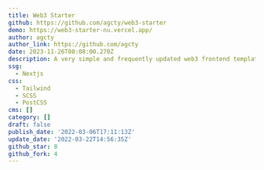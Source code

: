 ```yaml
---
title: Web3 Starter
github: https://github.com/agcty/web3-starter
demo: https://web3-starter-nu.vercel.app/
author: agcty
author_link: https://github.com/agcty
date: 2023-11-26T08:08:00.270Z
description: A very simple and frequently updated web3 frontend template.
ssg:
  - Nextjs
css:
  - Tailwind
  - SCSS
  - PostCSS
cms: []
category: []
draft: false
publish_date: '2022-03-06T17:11:13Z'
update_date: '2022-03-22T14:56:35Z'
github_star: 8
github_fork: 4
---
```

